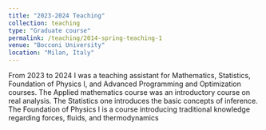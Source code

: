 ```yaml
---
title: "2023-2024 Teaching"
collection: teaching
type: "Graduate course"
permalink: /teaching/2014-spring-teaching-1
venue: "Bocconi University"
location: "Milan, Italy"
---
```


From 2023 to 2024 I was a teaching assistant for Mathematics, Statistics, Foundation of Physics I, and Advanced Programming and Optimization courses. The Applied mathematics course was an introductory course on real analysis. The Statistics one introduces the basic concepts of inference. The Foundation of Physics I is a course introducing traditional knowledge regarding forces, fluids, and thermodynamics
